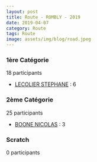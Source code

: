 ```yaml
---
layout: post
title: Route - ROMBLY - 2019
date: 2019-04-07
category: Route
tags: Route
image: assets/img/blog/road.jpeg
---
```


### 1ère Catégorie
18 participants
- [LECOLIER STEPHANE](https://teamspecializedlille.github.io/works/lecolierstephane) : 6

### 2ème Catégorie
25 participants
- [BOONE NICOLAS](https://teamspecializedlille.github.io/works/boonenicolas) : 3

### Scratch
0 participants
